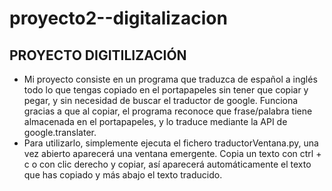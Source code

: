 # proyecto2--digitalizacion


## PROYECTO DIGITILIZACIÓN 
- Mi proyecto consiste en un programa que traduzca de español a inglés todo lo que tengas copiado en el portapapeles sin tener que copiar y pegar, y sin necesidad de buscar el traductor de google. Funciona gracias a que al copiar, el programa reconoce que frase/palabra tiene almacenada en el portapapeles, y lo traduce mediante la API de google.translater.
- Para utilizarlo, simplemente ejecuta el fichero traductorVentana.py, una vez abierto aparecerá una ventana emergente. Copia un texto con ctrl + c o con clic derecho y copiar, así aparecerá automáticamente el texto que has copiado y más abajo el texto traducido.

